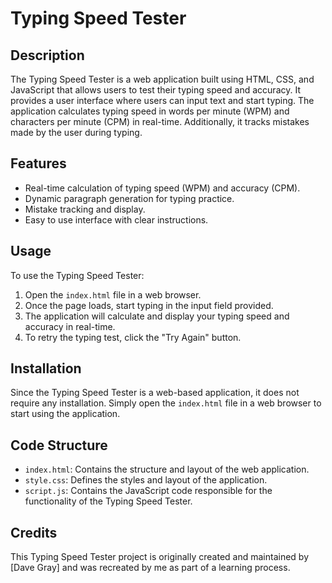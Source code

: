 
# Typing Speed Tester

## Description
The Typing Speed Tester is a web application built using HTML, CSS, and JavaScript that allows users to test their typing speed and accuracy. It provides a user interface where users can input text and start typing. The application calculates typing speed in words per minute (WPM) and characters per minute (CPM) in real-time. Additionally, it tracks mistakes made by the user during typing.

## Features
- Real-time calculation of typing speed (WPM) and accuracy (CPM).
- Dynamic paragraph generation for typing practice.
- Mistake tracking and display.
- Easy to use interface with clear instructions.

## Usage
To use the Typing Speed Tester:
1. Open the `index.html` file in a web browser.
2. Once the page loads, start typing in the input field provided.
3. The application will calculate and display your typing speed and accuracy in real-time.
4. To retry the typing test, click the "Try Again" button.

## Installation
Since the Typing Speed Tester is a web-based application, it does not require any installation. Simply open the `index.html` file in a web browser to start using the application.

## Code Structure
- `index.html`: Contains the structure and layout of the web application.
- `style.css`: Defines the styles and layout of the application.
- `script.js`: Contains the JavaScript code responsible for the functionality of the Typing Speed Tester.

## Credits
This Typing Speed Tester project is originally created and maintained by [Dave Gray] and was recreated by me as part of a learning process.
